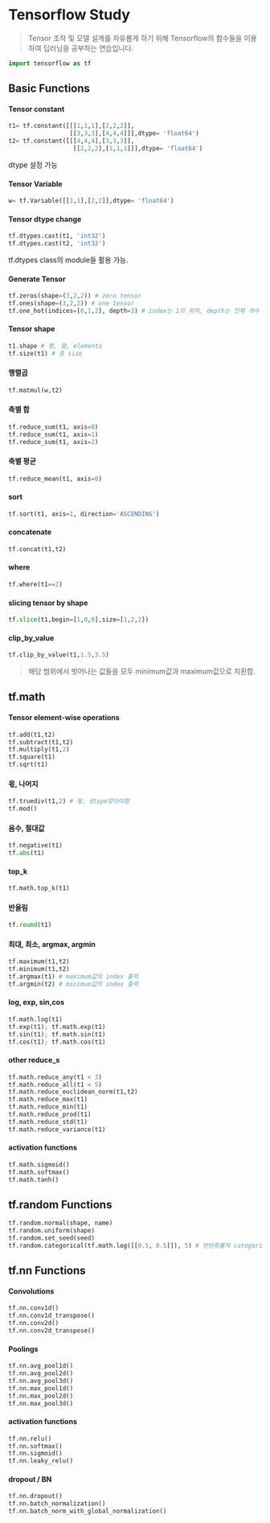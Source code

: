# Tensorflow Study

> Tensor 조작 및 모델 설계를 자유롭게 하기 위해 Tensorflow의 함수들을 이용하여 딥러닝을 공부하는 연습입니다.

```python
import tensorflow as tf
```

## Basic Functions

#### Tensor constant

```python
t1= tf.constant([[[1,1,1],[2,2,2]],
                 [[3,3,3],[4,4,4]]],dtype= 'float64')
t2= tf.constant([[[4,4,4],[3,3,3]],
                  [[2,2,2],[1,1,1]]],dtype= 'float64')
```

dtype 설정 가능

#### Tensor Variable

```python
w= tf.Variable([[1,1],[2,2]],dtype= 'float64')
```

#### Tensor dtype change

```python
tf.dtypes.cast(t1, 'int32')
tf.dtypes.cast(t2, 'int32')
```

tf.dtypes class의 module들 활용 가능. 


#### Generate Tensor

```python
tf.zeros(shape=(3,2,2)) # zero tensor
tf.ones(shape=(3,2,2)) # one tensor
tf.one_hot(indices=[0,1,2], depth=3) # index는 1의 위치, depth는 전체 개수
```

#### Tensor shape

```python
t1.shape # 행, 렬, elements
tf.size(t1) # 총 size
```

#### 행렬곱

```python
tf.matmul(w,t2)
```

#### 축별 합

```python
tf.reduce_sum(t1, axis=0)
tf.reduce_sum(t1, axis=1)
tf.reduce_sum(t1, axis=2)
```

#### 축별 평균

```python
tf.reduce_mean(t1, axis=0)
```

#### sort

```python
tf.sort(t1, axis=1, direction='ASCENDING')
```

#### concatenate

```python
tf.concat(t1,t2)
```

#### where

```python
tf.where(t1==2)
```

#### slicing tensor by shape

```python
tf.slice(t1,begin=[1,0,0],size=[1,2,2])
```

#### clip_by_value

```python
tf.clip_by_value(t1,1.5,3.5)
```

> 해당 범위에서 벗어나는 값들을 모두 minimum값과 maximum값으로 치환함.

## tf.math
#### Tensor element-wise operations

```python
tf.add(t1,t2)
tf.subtract(t1,t2)
tf.multiply(t1,2)
tf.square(t1)
tf.sqrt(t1)
```

#### 몫, 나머지

```python
tf.truediv(t1,2) # 몫, dtype맞아야함
tf.mod()
```
#### 음수, 절대값

```python
tf.negative(t1)
tf.abs(t1)
```

#### top_k

```python
tf.math.top_k(t1)
```

#### 반올림

```python
tf.round(t1)
```

#### 최대, 최소, argmax, argmin

```python
tf.maximum(t1,t2)
tf.minimum(t1,t2)
tf.argmax(t1) # maximum값의 index 출력
tf.argmin(t2) # minimum값의 index 출력
```

#### log, exp, sin,cos

```python
tf.math.log(t1)
tf.exp(t1); tf.math.exp(t1)
tf.sin(t1); tf.math.sin(t1)
tf.cos(t1); tf.math.cos(t1)
```

#### other reduce_s

```python
tf.math.reduce_any(t1 < 3)
tf.math.reduce_all(t1 < 5)
tf.math.reduce_euclidean_norm(t1,t2)
tf.math.reduce_max(t1)
tf.math.reduce_min(t1)
tf.math.reduce_prod(t1)
tf.math.reduce_std(t1)
tf.math.reduce_variance(t1)
```

#### activation functions

```python
tf.math.sigmoid()
tf.math.softmax()
tf.math.tanh()
```

## tf.random Functions

```python
tf.random.normal(shape, name)
tf.random.uniform(shape)
tf.random.set_seed(seed)
tf.random.categorical(tf.math.log([[0.5, 0.5]]), 5) # 반반확률의 categorical 변수 생성
```

## tf.nn Functions

#### Convolutions

```python
tf.nn.conv1d()
tf.nn.conv1d_transpose()
tf.nn.conv2d()
tf.nn.conv2d_transpose()
```

#### Poolings

```python
tf.nn.avg_pool1d()
tf.nn.avg_pool2d()
tf.nn.avg_pool3d()
tf.nn.max_pool1d()
tf.nn.max_pool2d()
tf.nn.max_pool3d()
```

#### activation functions

```python
tf.nn.relu()
tf.nn.softmax()
tf.nn.sigmoid()
tf.nn.leaky_relu()
```

#### dropout / BN

```python
tf.nn.dropout()
tf.nn.batch_normalization()
tf.nn.batch_norm_with_global_normalization()
```



